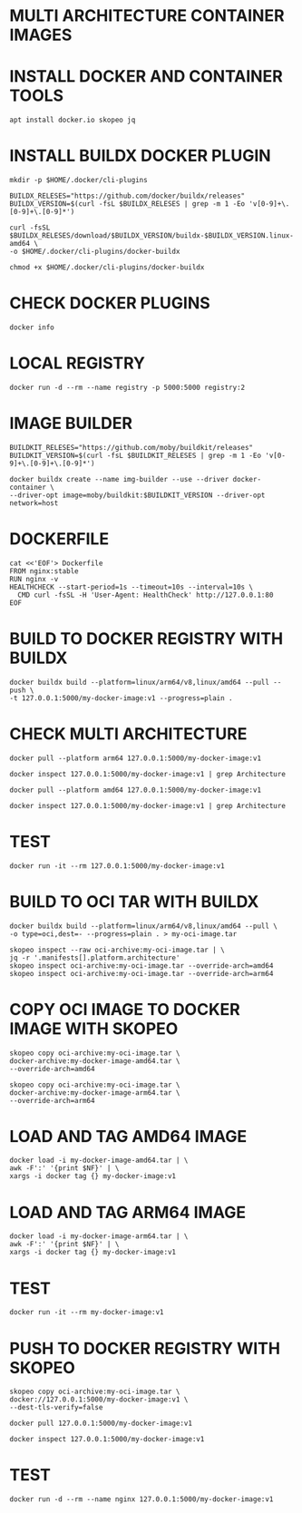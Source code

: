 # MULTI ARCHITECTURE CONTAINER IMAGES

# INSTALL DOCKER AND CONTAINER TOOLS
```
apt install docker.io skopeo jq
```

# INSTALL BUILDX DOCKER PLUGIN
```
mkdir -p $HOME/.docker/cli-plugins
```
```
BUILDX_RELESES="https://github.com/docker/buildx/releases"
BUILDX_VERSION=$(curl -fsL $BUILDX_RELESES | grep -m 1 -Eo 'v[0-9]+\.[0-9]+\.[0-9]*')
```
```
curl -fsSL $BUILDX_RELESES/download/$BUILDX_VERSION/buildx-$BUILDX_VERSION.linux-amd64 \
-o $HOME/.docker/cli-plugins/docker-buildx
```
```
chmod +x $HOME/.docker/cli-plugins/docker-buildx
```

# CHECK DOCKER PLUGINS
```
docker info
```

# LOCAL REGISTRY
```
docker run -d --rm --name registry -p 5000:5000 registry:2
```

# IMAGE BUILDER
```
BUILDKIT_RELESES="https://github.com/moby/buildkit/releases"
BUILDKIT_VERSION=$(curl -fsL $BUILDKIT_RELESES | grep -m 1 -Eo 'v[0-9]+\.[0-9]+\.[0-9]*')
```
```
docker buildx create --name img-builder --use --driver docker-container \
--driver-opt image=moby/buildkit:$BUILDKIT_VERSION --driver-opt network=host
```

# DOCKERFILE
```
cat <<'EOF'> Dockerfile 
FROM nginx:stable
RUN nginx -v
HEALTHCHECK --start-period=1s --timeout=10s --interval=10s \
  CMD curl -fsSL -H 'User-Agent: HealthCheck' http://127.0.0.1:80
EOF
```

# BUILD TO DOCKER REGISTRY WITH BUILDX
```
docker buildx build --platform=linux/arm64/v8,linux/amd64 --pull --push \
-t 127.0.0.1:5000/my-docker-image:v1 --progress=plain .
```

# CHECK MULTI ARCHITECTURE
```
docker pull --platform arm64 127.0.0.1:5000/my-docker-image:v1
```
```
docker inspect 127.0.0.1:5000/my-docker-image:v1 | grep Architecture
```
```
docker pull --platform amd64 127.0.0.1:5000/my-docker-image:v1
```
```
docker inspect 127.0.0.1:5000/my-docker-image:v1 | grep Architecture
```

# TEST
```
docker run -it --rm 127.0.0.1:5000/my-docker-image:v1
```

# BUILD TO OCI TAR WITH BUILDX
```
docker buildx build --platform=linux/arm64/v8,linux/amd64 --pull \
-o type=oci,dest=- --progress=plain . > my-oci-image.tar
```
```
skopeo inspect --raw oci-archive:my-oci-image.tar | \
jq -r '.manifests[].platform.architecture'
skopeo inspect oci-archive:my-oci-image.tar --override-arch=amd64
skopeo inspect oci-archive:my-oci-image.tar --override-arch=arm64
```

# COPY OCI IMAGE TO DOCKER IMAGE WITH SKOPEO
```
skopeo copy oci-archive:my-oci-image.tar \
docker-archive:my-docker-image-amd64.tar \
--override-arch=amd64
```
```
skopeo copy oci-archive:my-oci-image.tar \
docker-archive:my-docker-image-arm64.tar \
--override-arch=arm64
```
# LOAD AND TAG AMD64 IMAGE
```
docker load -i my-docker-image-amd64.tar | \
awk -F':' '{print $NF}' | \
xargs -i docker tag {} my-docker-image:v1
```
# LOAD AND TAG ARM64 IMAGE
```
docker load -i my-docker-image-arm64.tar | \
awk -F':' '{print $NF}' | \
xargs -i docker tag {} my-docker-image:v1
```
# TEST
```
docker run -it --rm my-docker-image:v1
```

# PUSH TO DOCKER REGISTRY WITH SKOPEO
```
skopeo copy oci-archive:my-oci-image.tar \
docker://127.0.0.1:5000/my-docker-image:v1 \
--dest-tls-verify=false
```
```
docker pull 127.0.0.1:5000/my-docker-image:v1
```
```
docker inspect 127.0.0.1:5000/my-docker-image:v1
```

# TEST
```
docker run -d --rm --name nginx 127.0.0.1:5000/my-docker-image:v1
```
